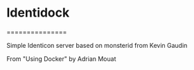 # Identidock
===============

Simple Identicon server based on monsterid from Kevin Gaudin

From "Using Docker" by Adrian Mouat


